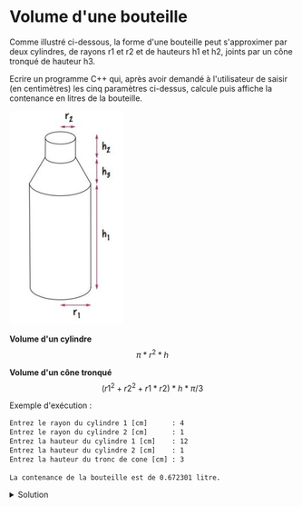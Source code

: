 # Volume d'une bouteille 

Comme illustré ci-dessous, la forme d'une bouteille peut s'approximer par deux cylindres, de rayons r1 et r2 et de hauteurs h1 et h2, joints par un cône tronqué de hauteur h3.

Ecrire un programme C++ qui, après avoir demandé à l'utilisateur de saisir (en centimètres) les cinq paramètres ci-dessus, calcule puis affiche la contenance en litres de la bouteille.

![bouteille](assets/03-10_bouteille.jpg)

**Volume d'un cylindre**
$$\pi * r^2 * h$$

**Volume d'un cône tronqué**
$$(r1^2 + r2^2 + r1 * r2) * h * \pi / 3$$

Exemple d'exécution :
~~~
Entrez le rayon du cylindre 1 [cm]      : 4
Entrez le rayon du cylindre 2 [cm]      : 1
Entrez la hauteur du cylindre 1 [cm]    : 12
Entrez la hauteur du cylindre 2 [cm]    : 1
Entrez la hauteur du tronc de cone [cm] : 3

La contenance de la bouteille est de 0.672301 litre.
~~~

<details>
<summary>Solution</summary>

~~~cpp
#include <iostream> // std::cout, std::cin, std::endl
#include <cstdlib>  // EXIT_SUCCESS
#include <numbers>  // std::numbers::pi

using namespace std;

int main() {
   using std::numbers::pi; // permet d'écrire pi plutôt que std::numbers::pi

   const double cm3_en_litre = 1E-3; // 1 litre = 1000 cm3

   double r1, h1, // rayon [cm] et hauteur [cm] du cylindre 1
          r2, h2, // rayon [cm] et hauteur [cm] du cylindre 2
          h3;     // hauteur [cm] du tronc de cône

   // Saisies utilisateur (supposées correctes)
   cout << "Entrez le rayon du cylindre 1 [cm]      : ";
   cin >> r1;
   cout << "Entrez le rayon du cylindre 2 [cm]      : ";
   cin >> r2;
   cout << "Entrez la hauteur du cylindre 1 [cm]    : ";
   cin >> h1;
   cout << "Entrez la hauteur du cylindre 2 [cm]    : ";
   cin >> h2;
   cout << "Entrez la hauteur du tronc de cone [cm] : ";
   cin >> h3;

   // Calculs des divers volumes [cm3] et du volume total [litre]
   const double volume_cylindre_1 = pi * r1 * r1 * h1;
   const double volume_cylindre_2 = pi * r2 * r2 * h2;
   const double volume_cone = pi * (r1 * r1 + r1 * r2 + r2 * r2) * h3 / 3;

   const double volume_total = (volume_cylindre_1 + volume_cylindre_2 + volume_cone) * cm3_en_litre;


   // Affichage du résultat
   cout << "\nLa contenance de la bouteille est de "
        << volume_total << " litre"
        << (volume_total < 2 ? "" : "s") << "." << endl;

   return EXIT_SUCCESS;
}
~~~
   
   



</details>
